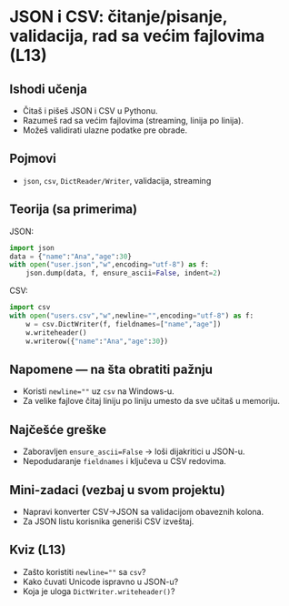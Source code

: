 # JSON i CSV: čitanje/pisanje, validacija, rad sa većim fajlovima (L13)

## Ishodi učenja
- Čitaš i pišeš JSON i CSV u Pythonu.
- Razumeš rad sa većim fajlovima (streaming, linija po linija).
- Možeš validirati ulazne podatke pre obrade.

## Pojmovi
- `json`, `csv`, `DictReader/Writer`, validacija, streaming

## Teorija (sa primerima)

JSON:
```python
import json
data = {"name":"Ana","age":30}
with open("user.json","w",encoding="utf-8") as f:
    json.dump(data, f, ensure_ascii=False, indent=2)
```

CSV:
```python
import csv
with open("users.csv","w",newline="",encoding="utf-8") as f:
    w = csv.DictWriter(f, fieldnames=["name","age"])
    w.writeheader()
    w.writerow({"name":"Ana","age":30})
```


## Napomene — na šta obratiti pažnju
- Koristi `newline=""` uz `csv` na Windows-u.
- Za velike fajlove čitaj liniju po liniju umesto da sve učitaš u memoriju.

## Najčešće greške
- Zaboravljen `ensure_ascii=False` → loši dijakritici u JSON-u.
- Nepodudaranje `fieldnames` i ključeva u CSV redovima.

## Mini-zadaci (vezbaj u svom projektu)
- Napravi konverter CSV→JSON sa validacijom obaveznih kolona.
- Za JSON listu korisnika generiši CSV izveštaj.

## Kviz (L13)
- Zašto koristiti `newline=""` sa `csv`?
- Kako čuvati Unicode ispravno u JSON-u?
- Koja je uloga `DictWriter.writeheader()`?

